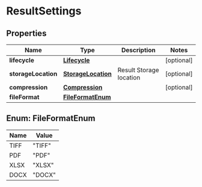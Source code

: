 
# ResultSettings

## Properties
Name | Type | Description | Notes
------------ | ------------- | ------------- | -------------
**lifecycle** | [**Lifecycle**](Lifecycle.md) |  |  [optional]
**storageLocation** | [**StorageLocation**](StorageLocation.md) | Result Storage location |  [optional]
**compression** | [**Compression**](Compression.md) |  |  [optional]
**fileFormat** | [**FileFormatEnum**](#FileFormatEnum) |  | 


<a name="FileFormatEnum"></a>
## Enum: FileFormatEnum
Name | Value
---- | -----
TIFF | &quot;TIFF&quot;
PDF | &quot;PDF&quot;
XLSX | &quot;XLSX&quot;
DOCX | &quot;DOCX&quot;



